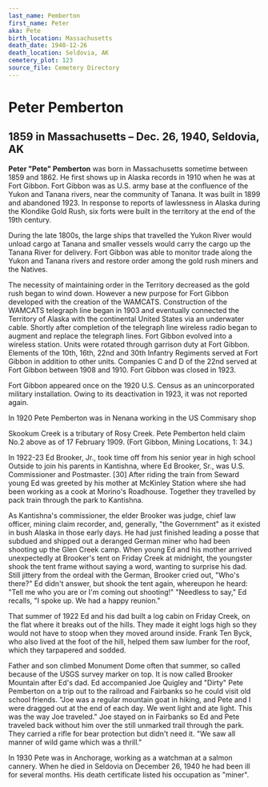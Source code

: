 ```yaml
---
last_name: Pemberton
first_name: Peter
aka: Pete
birth_location: Massachusetts
death_date: 1940-12-26
death_location: Seldovia, AK
cemetery_plot: 123
source_file: Cemetery Directory
---
```

# Peter Pemberton

## 1859 in Massachusetts – Dec. 26, 1940, Seldovia, AK

**Peter "Pete" Pemberton** was born in Massachusetts sometime between
1859 and 1862. He first shows up in Alaska records in 1910 when he was
at Fort Gibbon. Fort Gibbon was as U.S. army base at the confluence of
the Yukon and Tanana rivers, near the community of Tanana. It was built
in 1899 and abandoned 1923. In response to reports of lawlessness in
Alaska during the Klondike Gold Rush, six forts were built in the
territory at the end of the 19th century.

During the late 1800s, the large ships that travelled the Yukon River
would unload cargo at Tanana and smaller vessels would carry the cargo
up the Tanana River for delivery. Fort Gibbon was able to monitor trade
along the Yukon and Tanana rivers and restore order among the gold rush
miners and the Natives.

The necessity of maintaining order in the Territory decreased as the
gold rush began to wind down. However a new purpose for Fort Gibbon
developed with the creation of the WAMCATS. Construction of the WAMCATS
telegraph line began in 1903 and eventually connected the Territory of
Alaska with the continental United States via an underwater cable.
Shortly after completion of the telegraph line wireless radio began to
augment and replace the telegraph lines. Fort Gibbon evolved into a
wireless station. Units were rotated through garrison duty at Fort
Gibbon. Elements of the 10th, 16th, 22nd and 30th Infantry Regiments
served at Fort Gibbon in addition to other units. Companies C and D of
the 22nd served at Fort Gibbon between 1908 and 1910. Fort Gibbon was
closed in 1923.

Fort Gibbon appeared once on the 1920 U.S. Census as an unincorporated
military installation. Owing to its deactivation in 1923, it was not
reported again.

In 1920 Pete Pemberton was in Nenana working in the US Commisary shop

Skookum Creek is a tributary of Rosy Creek. Pete Pemberton held claim
No.2 above as of 17 February 1909. (Fort Gibbon, Mining Locations, 1:
34.)

In 1922-23 Ed Brooker, Jr., took time off from his senior year in high
school Outside to join his parents in Kantishna, where Ed Brooker, Sr.,
was U.S. Commissioner and Postmaster. \[30\] After riding the train from
Seward young Ed was greeted by his mother at McKinley Station where she
had been working as a cook at Morino's Roadhouse. Together they
travelled by pack train through the park to Kantishna.

As Kantishna's commissioner, the elder Brooker was judge, chief law
officer, mining claim recorder, and, generally, "the Government" as it
existed in bush Alaska in those early days. He had just finished leading
a posse that subdued and shipped out a deranged German miner who had
been shooting up the Glen Creek camp. When young Ed and his mother
arrived unexpectedly at Brooker's tent on Friday Creek at midnight, the
youngster shook the tent frame without saying a word, wanting to
surprise his dad. Still jittery from the ordeal with the German, Brooker
cried out, "Who's there?" Ed didn't answer, but shook the tent again,
whereupon he heard: "Tell me who you are or I'm coming out shooting\!"
"Needless to say," Ed recalls, "I spoke up. We had a happy reunion."

That summer of 1922 Ed and his dad built a log cabin on Friday Creek, on
the flat where it breaks out of the hills. They made it eight logs high
so they would not have to stoop when they moved around inside. Frank Ten
Byck, who also lived at the foot of the hill, helped them saw lumber for
the roof, which they tarpapered and sodded.

Father and son climbed Monument Dome often that summer, so called
because of the USGS survey marker on top. It is now called Brooker
Mountain after Ed's dad. Ed accompanied Joe Quigley and "Dirty" Pete
Pemberton on a trip out to the railroad and Fairbanks so he could visit
old school friends. "Joe was a regular mountain goat in hiking, and Pete
and I were dragged out at the end of each day. We went light and ate
light. This was the way Joe traveled." Joe stayed on in Fairbanks so Ed
and Pete traveled back without him over the still unmarked trail through
the park. They carried a rifle for bear protection but didn't need it.
"We saw all manner of wild game which was a thrill."

In 1930 Pete was in Anchorage, working as a watchman at a salmon
cannery. When he died in Seldovia on December 26, 1940 he had been ill
for several months. His death certificate listed his occupation as
"miner".
